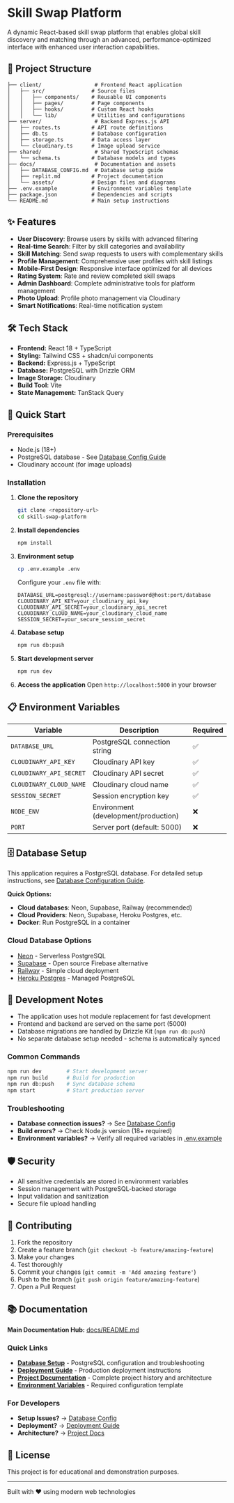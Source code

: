 # Skill Swap Platform

A dynamic React-based skill swap platform that enables global skill discovery and matching through an advanced, performance-optimized interface with enhanced user interaction capabilities.

## 📁 Project Structure

```
├── client/                 # Frontend React application
│   ├── src/               # Source files
│   │   ├── components/    # Reusable UI components
│   │   ├── pages/         # Page components
│   │   ├── hooks/         # Custom React hooks
│   │   └── lib/           # Utilities and configurations
├── server/                 # Backend Express.js API
│   ├── routes.ts          # API route definitions
│   ├── db.ts              # Database configuration
│   ├── storage.ts         # Data access layer
│   └── cloudinary.ts      # Image upload service
├── shared/                 # Shared TypeScript schemas
│   └── schema.ts          # Database models and types
├── docs/                   # Documentation and assets
│   ├── DATABASE_CONFIG.md  # Database setup guide
│   ├── replit.md          # Project documentation
│   └── assets/            # Design files and diagrams
├── .env.example           # Environment variables template
├── package.json           # Dependencies and scripts
└── README.md              # Main setup instructions
```

## ✨ Features

- **User Discovery**: Browse users by skills with advanced filtering
- **Real-time Search**: Filter by skill categories and availability
- **Skill Matching**: Send swap requests to users with complementary skills
- **Profile Management**: Comprehensive user profiles with skill listings
- **Mobile-First Design**: Responsive interface optimized for all devices
- **Rating System**: Rate and review completed skill swaps
- **Admin Dashboard**: Complete administrative tools for platform management
- **Photo Upload**: Profile photo management via Cloudinary
- **Smart Notifications**: Real-time notification system

## 🛠 Tech Stack

- **Frontend:** React 18 + TypeScript
- **Styling:** Tailwind CSS + shadcn/ui components
- **Backend:** Express.js + TypeScript
- **Database:** PostgreSQL with Drizzle ORM
- **Image Storage:** Cloudinary
- **Build Tool:** Vite
- **State Management:** TanStack Query

## 🚀 Quick Start

### Prerequisites
- Node.js (18+)
- PostgreSQL database - See [Database Config Guide](./docs/DATABASE_CONFIG.md)
- Cloudinary account (for image uploads)

### Installation

1. **Clone the repository**
   ```bash
   git clone <repository-url>
   cd skill-swap-platform
   ```

2. **Install dependencies**
   ```bash
   npm install
   ```

3. **Environment setup**
   ```bash
   cp .env.example .env
   ```
   
   Configure your `.env` file with:
   ```env
   DATABASE_URL=postgresql://username:password@host:port/database
   CLOUDINARY_API_KEY=your_cloudinary_api_key
   CLOUDINARY_API_SECRET=your_cloudinary_api_secret
   CLOUDINARY_CLOUD_NAME=your_cloudinary_cloud_name
   SESSION_SECRET=your_secure_session_secret
   ```

4. **Database setup**
   ```bash
   npm run db:push
   ```

5. **Start development server**
   ```bash
   npm run dev
   ```

6. **Access the application**
   Open `http://localhost:5000` in your browser

## 📋 Environment Variables

| Variable | Description | Required |
|----------|-------------|----------|
| `DATABASE_URL` | PostgreSQL connection string | ✅ |
| `CLOUDINARY_API_KEY` | Cloudinary API key | ✅ |
| `CLOUDINARY_API_SECRET` | Cloudinary API secret | ✅ |
| `CLOUDINARY_CLOUD_NAME` | Cloudinary cloud name | ✅ |
| `SESSION_SECRET` | Session encryption key | ✅ |
| `NODE_ENV` | Environment (development/production) | ❌ |
| `PORT` | Server port (default: 5000) | ❌ |

## 🗄 Database Setup

This application requires a PostgreSQL database. For detailed setup instructions, see [Database Configuration Guide](./docs/DATABASE_CONFIG.md).

**Quick Options:**
- **Cloud databases**: Neon, Supabase, Railway (recommended)
- **Cloud Providers**: Neon, Supabase, Heroku Postgres, etc.
- **Docker**: Run PostgreSQL in a container

### Cloud Database Options
- [Neon](https://neon.tech/) - Serverless PostgreSQL
- [Supabase](https://supabase.com/) - Open source Firebase alternative
- [Railway](https://railway.app/) - Simple cloud deployment
- [Heroku Postgres](https://www.heroku.com/postgres) - Managed PostgreSQL

## 📁 Development Notes

- The application uses hot module replacement for fast development
- Frontend and backend are served on the same port (5000)
- Database migrations are handled by Drizzle Kit (`npm run db:push`)
- No separate database setup needed - schema is automatically synced

### Common Commands
```bash
npm run dev        # Start development server
npm run build      # Build for production
npm run db:push    # Sync database schema
npm start          # Start production server
```

### Troubleshooting
- **Database connection issues?** → See [Database Config](./docs/DATABASE_CONFIG.md#-troubleshooting)
- **Build errors?** → Check Node.js version (18+ required)
- **Environment variables?** → Verify all required variables in [.env.example](./.env.example)

## 🛡 Security

- All sensitive credentials are stored in environment variables
- Session management with PostgreSQL-backed storage
- Input validation and sanitization
- Secure file upload handling

## 🤝 Contributing

1. Fork the repository
2. Create a feature branch (`git checkout -b feature/amazing-feature`)
3. Make your changes
4. Test thoroughly
5. Commit your changes (`git commit -m 'Add amazing feature'`)
6. Push to the branch (`git push origin feature/amazing-feature`)
7. Open a Pull Request

## 📚 Documentation

**Main Documentation Hub:** [docs/README.md](./docs/README.md)

### Quick Links
- **[Database Setup](./docs/DATABASE_CONFIG.md)** - PostgreSQL configuration and troubleshooting
- **[Deployment Guide](./docs/DEPLOYMENT.md)** - Production deployment instructions  
- **[Project Documentation](./docs/replit.md)** - Complete project history and architecture
- **[Environment Variables](./.env.example)** - Required configuration template

### For Developers
- **Setup Issues?** → [Database Config](./docs/DATABASE_CONFIG.md#-troubleshooting)
- **Deployment?** → [Deployment Guide](./docs/DEPLOYMENT.md) 
- **Architecture?** → [Project Docs](./docs/replit.md)

## 📄 License

This project is for educational and demonstration purposes.

---

Built with ❤️ using modern web technologies